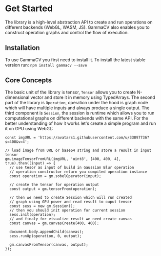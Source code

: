 # Get Started

The library is a high-level abstraction API to create and run operations on different backends (WebGL, WASM, JS). GammaCV also enables you to construct operation graphs and control the flow of execution.

## Installation
To use GammaCV you first need to install it. 
To install the latest stable version run:
`npm install gammacv --save`

## Core Concepts
The basic unit of the library is tensor, `Tensor` allows you to create N-dimensional vector and store it in memory using TypedArrays. The second part of the library is `Operation`, operation under the hood is graph node which will have multiple inputs and always produce a single output. The third component is `Session`, the session is runtime which allows you to run computational graphs on different backends with the same API. For the better understanding of how it works let's create a simple program and run it on GPU using WebGL:

````JS
const imgURL = 'https://avatars1.githubusercontent.com/u/33897736?s=400&v=4';

// load image from URL or base64 string and store a result in input tensor
gm.imageTensorFromURL(imgURL, 'uint8', [400, 400, 4], true).then((input) => {
  // use tesor as input of build in Gaussian Blur operation
  // operation constructor return you compiled operation instance
  const operation = gm.sobelOperator(input);

  // create the tensor for operation output
  const output = gm.tensorFrom(operation);

  // then we need to create Session which will run created
  // graph using GPU power and read result to ouput tensor
  const sess = new gm.Session();
  // then you should init operation for current session
  sess.init(operation);
  // and finaly for visualize result we need create canvas
  const canvas = gm.canvasCreate(400, 400);

  document.body.appendChild(canvas);
  sess.runOp(operation, 0, output);

  gm.canvasFromTensor(canvas, output);
});
````
